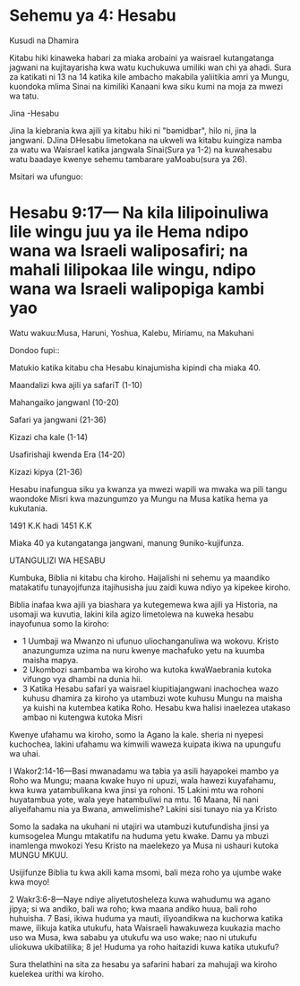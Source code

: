 # Sehemu ya 4: Hesabu

Kusudi na Dhamira

Kitabu hiki kinaweka habari za miaka arobaini ya waisrael kutangatanga jagwani na kujitayarisha kwa watu kuchukuwa umiliki wan chi ya ahadi. Sura za katikati ni 13 na 14 katika kile ambacho makabila yaliitikia amri ya Mungu, kuondoka mlima Sinai na kimiliki Kanaani kwa siku kumi na moja za mwezi wa tatu.

Jina -Hesabu

Jina la kiebrania kwa ajili ya kitabu hiki ni "bəmidbar", hilo ni, jina la jangwani. DJina DHesabu limetokana na ukweli wa kitabu kuingiza namba za watu wa Waisrael katika jangwala Sinai(Sura ya 1-2) na kuwahesabu watu baadaye kwenye sehemu tambarare yaMoabu(sura ya 26).

Msitari wa ufunguo:

# Hesabu 9:17— Na kila lilipoinuliwa lile wingu juu ya ile Hema ndipo wana wa Israeli waliposafiri; na mahali lilipokaa lile wingu, ndipo wana wa Israeli walipopiga kambi yao

Watu wakuu:Musa, Haruni, Yoshua, Kalebu, Miriamu, na Makuhani

Dondoo fupi::

Matukio katika kitabu cha Hesabu kinajumisha kipindi cha miaka 40.

Maandalizi kwa ajili ya safariT (1-10)

Mahangaiko jangwanI (10-20)

Safari ya jangwani (21-36)

Kizazi cha kale (1-14)

Usafirishaji kwenda Era (14-20)

Kizazi kipya (21-36)

Hesabu inafungua siku ya kwanza ya mwezi wapili wa mwaka wa pili tangu waondoke Misri kwa mazungumzo ya Mungu na Musa katika hema ya kukutania.

1491 K.K hadi 1451 K.K

Miaka 40 ya kutangatanga jangwani, manung 9uniko-kujifunza.

UTANGULIZI WA HESABU

Kumbuka, Biblia ni kitabu cha kiroho. Haijalishi ni sehemu ya maandiko matakatifu tunayojifunza itajihusisha juu zaidi kuwa ndiyo ya kipekee kiroho.

Biblia inafaa kwa ajili ya biashara ya kutegemewa kwa ajili ya Historia, na usomaji wa kuvutia, lakini kila agizo limetolewa na kuweka hesabu inayofunua somo la kiroho:

- 1 Uumbaji wa Mwanzo ni ufunuo uliochanganuliwa wa wokovu. Kristo anazungumza uzima na nuru kwenye machafuko yetu na kuumba maisha mapya.
- 2 Ukombozi sambamba wa kiroho wa kutoka kwaWaebrania kutoka vifungo vya dhambi na dunia hii.
- 3 Katika Hesabu safari ya waisrael kiupitiajangwani inachochea wazo kuhusu dhamira za kiroho ya utambuzi wote kuhusu Mungu na maisha ya kuishi na kutembea katika Roho. Hesabu kwa halisi inaelezea utakaso ambao ni kutengwa kutoka Misri

Kwenye ufahamu wa kiroho, somo la Agano la kale. sheria ni nyepesi kuchochea, lakini ufahamu wa kimwili waweza kuipata ikiwa na upungufu wa uhai.

I Wakor2:14-16—Basi mwanadamu wa tabia ya asili hayapokei mambo ya Roho wa Mungu; maana kwake huyo ni upuzi, wala hawezi kuyafahamu, kwa kuwa yatambulikana kwa jinsi ya rohoni. 15 Lakini mtu wa rohoni huyatambua yote, wala yeye hatambuliwi na mtu. 16 Maana, Ni nani aliyeifahamu nia ya Bwana, amwelimishe? Lakini sisi tunayo nia ya Kristo

Somo la sadaka na ukuhani ni utajiri wa utambuzi kutufundisha jinsi ya kumsogelea Mungu mtakatifu na huduma yetu kwake. Damu ya mbuzi inamlenga mwokozi Yesu Kristo na maelekezo ya Musa ni ushauri kutoka MUNGU MKUU.

Usijifunze Biblia tu kwa akili kama msomi, bali meza roho ya ujumbe wake kwa moyo!

2 Wakr3:6-8—Naye ndiye aliyetutosheleza kuwa wahudumu wa agano jipya; si wa andiko, bali wa roho; kwa maana andiko huua, bali roho huhuisha. 7 Basi, ikiwa huduma ya mauti, iliyoandikwa na kuchorwa katika mawe, ilikuja katika utukufu, hata Waisraeli hawakuweza kuukazia macho uso wa Musa, kwa sababu ya utukufu wa uso wake; nao ni utukufu uliokuwa ukibatilika; 8 je! Huduma ya roho haitazidi kuwa katika utukufu?

Sura thelathini na sita za hesabu ya safarini habari za mahujaji wa kiroho kuelekea urithi wa kiroho.
